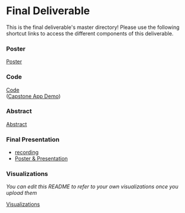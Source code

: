 # Final Deliverable
This is the final deliverable's master directory! Please use the following shortcut links to access the different components of this deliverable.

### Poster ###
[Poster]()

### Code ###
[Code](code/)<br/>
([Capstone App Demo]())

### Abstract ###
[Abstract](https://github.com/CS1951A-S21-Brown/PALs/blob/main/final_deliverable/)

### Final Presentation ###
- [recording]()
- [Poster & Presentation](https://github.com/CS1951A-S21-Brown/PALs/blob/main/final_deliverable/poster)

### Visualizations ###
_You can edit this README to refer to your own visualizations once you upload them_

[Visualizations](visualizations)
